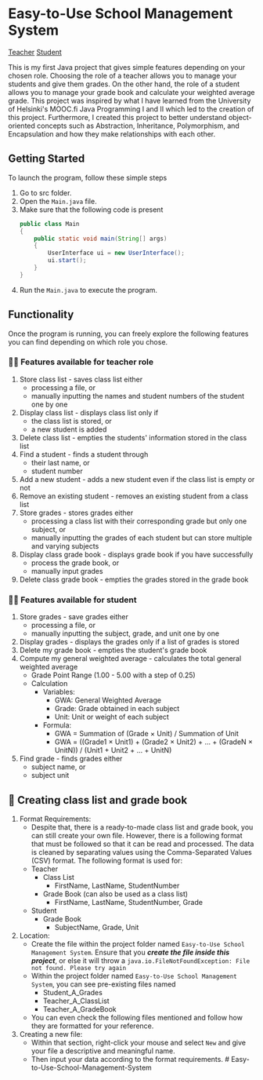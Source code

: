 # Easy-to-Use School Management System

[Teacher](#woman_teacher-features-available-for-teacher-role)
[Student](#student-features-available-for-student)

This is my first Java project that gives simple features depending on your chosen role. Choosing the role of
a teacher allows you to manage your students and give them grades. On the other hand, the role of a student allows you
to manage your grade book and calculate your weighted average grade. This project was inspired by what I have learned
from the University of Helsinki's MOOC.fi Java Programming I and II which led to the creation of this project.
Furthermore, I created this project to better understand object-oriented concepts such as Abstraction, Inheritance,
Polymorphism, and Encapsulation and how they make relationships with each other.

## Getting Started
To launch the program, follow these simple steps
1. Go to src folder.
2. Open the `Main.java` file.
3. Make sure that the following code is present
    ```java
    public class Main
    {
        public static void main(String[] args)
        {
            UserInterface ui = new UserInterface();
            ui.start();
        }
    }
    ```
4. Run the `Main.java` to execute the program.

## Functionality
Once the program is running, you can freely explore the following features you can find
depending on which role you chose.

### :woman_teacher: Features available for teacher role

1. Store class list - saves class list either
   - processing a file, or
   - manually inputting the names and student numbers of the student one by one
2. Display class list - displays class list only if
   - the class list is stored, or
   - a new student is added
3. Delete class list - empties the students' information stored in the class list
4. Find a student - finds a student through
   - their last name, or
   - student number
5. Add a new student - adds a new student even if the class list is empty or not
6. Remove an existing student - removes an existing student from a class list
7. Store grades - stores grades either
   - processing a class list with their corresponding grade but only one subject, or
   - manually inputting the grades of each student but can store multiple and varying subjects
8. Display class grade book - displays grade book if you have successfully
   - process the grade book, or
   - manually input grades
9. Delete class grade book - empties the grades stored in the grade book

### :student: Features available for student

1. Store grades - save grades either
   - processing a file, or
   - manually inputting the subject, grade, and unit one by one
2. Display grades - displays the grades only if a list of grades is stored
3. Delete my grade book - empties the student's grade book
4. Compute my general weighted average - calculates the total general weighted average
   - Grade Point Range (1.00 - 5.00 with a step of 0.25)
   - Calculation
      - Variables:
         - GWA: General Weighted Average
         - Grade: Grade obtained in each subject
         - Unit: Unit or weight of each subject
      - Formula:
         - GWA = Summation of (Grade × Unit) / Summation of Unit
         - GWA = ((Grade1 × Unit1) + (Grade2 × Unit2) + ... + (GradeN × UnitN)) / (Unit1 + Unit2 + ... + UnitN)
5. Find grade - finds grades either
   - subject name, or
   - subject unit

## :blue_book: Creating class list and grade book
1. Format Requirements:
   - Despite that, there is a ready-to-made class list and grade book, you can still create your own file. However, there
     is a following format that must be followed so that it can be read and processed. The data is cleaned by separating
     values using the Comma-Separated Values (CSV) format. The following format is used for:
   - Teacher
      - Class List
         - FirstName, LastName, StudentNumber
      - Grade Book (can also be used as a class list)
         - FirstName, LastName, StudentNumber, Grade
   - Student
      - Grade Book
         - SubjectName, Grade, Unit
2. Location:
   - Create the file within the project folder named `Easy-to-Use School Management System`. Ensure that you ***create
     the file inside this project***, or else it will throw a `java.io.FileNotFoundException: File not found. Please try again`
   - Within the project folder named `Easy-to-Use School Management System`, you can see pre-existing files named
      - Student_A_Grades
      - Teacher_A_ClassList
      - Teacher_A_GradeBook
   - You can even check the following files mentioned and follow how they are formatted for your reference.
3. Creating a new file:
   - Within that section, right-click your mouse and select `New` and give your file a descriptive and meaningful name.
   - Then input your data according to the format requirements. 
#   E a s y - t o - U s e - S c h o o l - M a n a g e m e n t - S y s t e m  
 